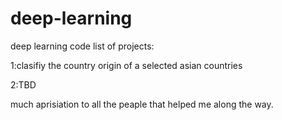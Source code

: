 # deep-learning
deep learning code
list of projects:

  1:clasifiy the country origin of a selected asian countries
  
  2:TBD
  
much aprisiation to all the peaple that helped me along the way.
